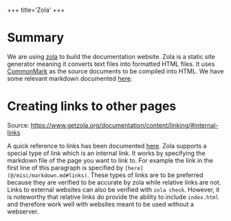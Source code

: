 +++
title='Zola'
+++

# Summary

We are using [zola](https://www.getzola.org/) to build the documentation website.
Zola is a static site generator meaning it converts text files into formatted HTML files.
It uses [CommonMark](https://commonmark.org/help) as the source documents to be compiled into HTML.
We have some relevant markdown documented [here](@/misc/markdown.md).

# Creating links to other pages

Source: <https://www.getzola.org/documentation/content/linking/#internal-links>

A quick reference to links has been documented [here](@/misc/markdown.md#links).
Zola supports a special type of link which is an internal link.
It works by specifying the markdown file of the page you want to link to.
For example the link in the first line of this paragraph is specified by `[here](@/misc/markdown.md#links)`.
These types of links are to be preferred because they are verified to be accurate by zola while relative links are not.
Links to external websites can also be verified with `zola check`.
However, it is noteworthy that relative links do provide the ability to include `index.html` and therefore work well
with websites meant to be used without a webserver.
